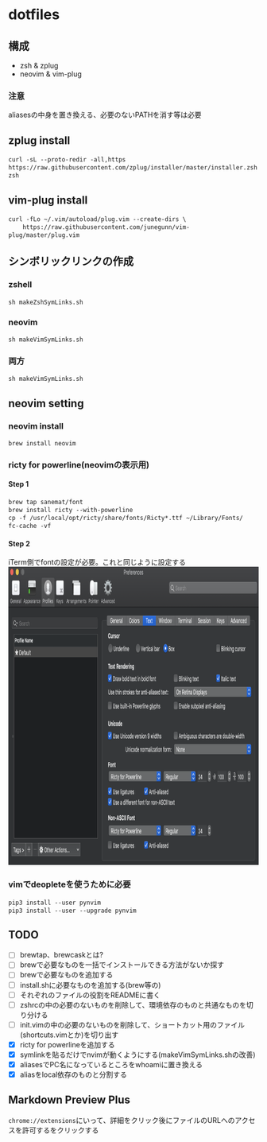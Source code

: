 # dotfiles
## 構成
- zsh & zplug
- neovim & vim-plug

### 注意
aliasesの中身を置き換える、必要のないPATHを消す等は必要

## zplug install
```
curl -sL --proto-redir -all,https https://raw.githubusercontent.com/zplug/installer/master/installer.zsh| zsh
```
## vim-plug install
```
curl -fLo ~/.vim/autoload/plug.vim --create-dirs \
    https://raw.githubusercontent.com/junegunn/vim-plug/master/plug.vim
```

## シンボリックリンクの作成
### zshell
```
sh makeZshSymLinks.sh
```

### neovim
```
sh makeVimSymLinks.sh
```

### 両方
```
sh makeVimSymLinks.sh
```

## neovim setting
### neovim install
```
brew install neovim
```
### ricty for powerline(neovimの表示用)
#### Step 1
```
brew tap sanemat/font
brew install ricty --with-powerline
cp -f /usr/local/opt/ricty/share/fonts/Ricty*.ttf ~/Library/Fonts/
fc-cache -vf
```

#### Step 2 
iTerm側でfontの設定が必要。これと同じように設定する  
<img src="./iterm_setting.png" height="600px">

### vimでdeopleteを使うために必要
```
pip3 install --user pynvim
pip3 install --user --upgrade pynvim
```

## TODO
- [ ] brewtap、brewcaskとは?
- [ ] brewで必要なものを一括でインストールできる方法がないか探す
- [ ] brewで必要なものを追加する
- [ ] install.shに必要なものを追加する(brew等の)
- [ ] それぞれのファイルの役割をREADMEに書く
- [ ] zshrcの中の必要のないものを削除して、環境依存のものと共通なものを切り分ける
- [ ] init.vimの中の必要のないものを削除して、ショートカット用のファイル(shortcuts.vimとか)を切り出す
- [x] ricty for powerlineを追加する
- [x] symlinkを貼るだけでnvimが動くようにする(makeVimSymLinks.shの改善)
- [x] aliasesでPC名になっているところをwhoamiに置き換える
- [x] aliasをlocal依存のものと分割する

## Markdown Preview Plus
`chrome://extensions`にいって、詳細をクリック後にファイルのURLへのアクセスを許可するをクリックする
